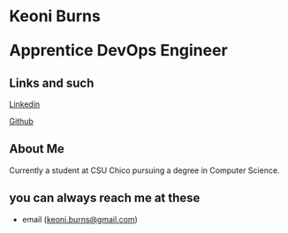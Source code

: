 <h1> 
  Keoni Burns
  <p>Apprentice DevOps Engineer</p>
</h1>

## Links and such
[Linkedin](https://www.linkedin.com/in/keoniburns98)

[Github](https://github.com/keoniburns)

## About Me
Currently a student at CSU Chico pursuing a degree in Computer Science. 

## you can always reach me at these
* email (keoni.burns@gmail.com)


<!--
- personal links 
- about me
- my first 90 days?
- interests/discussion topics 
- my role/ working style
- how to communicate with me 
- weaknesses 
- strengths 
- additional info
-->
